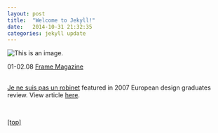 ```yaml
---
layout: post
title:  "Welcome to Jekyll!"
date:   2014-10-31 21:32:35
categories: jekyll update
---
```

<p><p>

<img src="jpg/framemag0108.jpg" alt="This is an image." />

<p>01-02.08 <a class="project-link" href="jpg/framemag0108.jpg" target="self">Frame Magazine</a>

<br><a class="light-grey-link" href="robinet1.html" target="self">Je ne suis pas un robinet</a> featured in 2007 European design graduates review.  View article <a class="light-grey-link" href="jpg/framemag0108.jpg" target="self">here</a>.  </p>

<br>
<p><a href="index.html">[top]</a><p>
<br>
